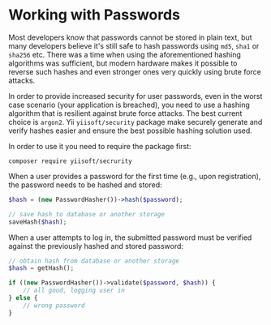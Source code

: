 # Working with Passwords

Most developers know that passwords cannot be stored in plain text, but many developers believe it's still safe to hash
passwords using `md5`, `sha1` or `sha256` etc. There was a time when using the aforementioned hashing algorithms was sufficient,
but modern hardware makes it possible to reverse such hashes and even stronger ones very quickly using brute force attacks.

In order to provide increased security for user passwords, even in the worst case scenario (your application is breached),
you need to use a hashing algorithm that is resilient against brute force attacks. The best current choice is `argon2`.
Yii `yiisoft/security` package make securely generate and verify hashes easier and ensure the best possible hashing
solution used.

In order to use it you need to require the package first:

```
composer require yiisoft/secrurity
```

When a user provides a password for the first time (e.g., upon registration), the password needs to be hashed and
stored:


```php
$hash = (new PasswordHasher())->hash($password);

// save hash to database or another storage
saveHash($hash); 
```

When a user attempts to log in, the submitted password must be verified against the previously hashed and stored password:


```php
// obtain hash from database or another storage
$hash = getHash();

if ((new PasswordHasher())->validate($password, $hash)) {
    // all good, logging user in
} else {
    // wrong password
}
```
